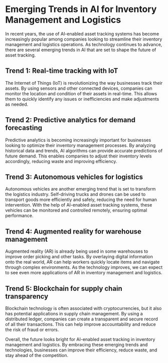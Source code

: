 Emerging Trends in AI for Inventory Management and Logistics
======================================================================================================================================

In recent years, the use of AI-enabled asset tracking systems has become increasingly popular among companies looking to streamline their inventory management and logistics operations. As technology continues to advance, there are several emerging trends in AI that are set to shape the future of asset tracking.

Trend 1: Real-time tracking with IoT
------------------------------------

The Internet of Things (IoT) is revolutionizing the way businesses track their assets. By using sensors and other connected devices, companies can monitor the location and condition of their assets in real-time. This allows them to quickly identify any issues or inefficiencies and make adjustments as needed.

Trend 2: Predictive analytics for demand forecasting
----------------------------------------------------

Predictive analytics is becoming increasingly important for businesses looking to optimize their inventory management processes. By analyzing historical data and trends, AI algorithms can provide accurate predictions of future demand. This enables companies to adjust their inventory levels accordingly, reducing waste and improving efficiency.

Trend 3: Autonomous vehicles for logistics
------------------------------------------

Autonomous vehicles are another emerging trend that is set to transform the logistics industry. Self-driving trucks and drones can be used to transport goods more efficiently and safely, reducing the need for human intervention. With the help of AI-enabled asset tracking systems, these vehicles can be monitored and controlled remotely, ensuring optimal performance.

Trend 4: Augmented reality for warehouse management
---------------------------------------------------

Augmented reality (AR) is already being used in some warehouses to improve order picking and other tasks. By overlaying digital information onto the real world, AR can help workers quickly locate items and navigate through complex environments. As the technology improves, we can expect to see even more applications of AR in inventory management and logistics.

Trend 5: Blockchain for supply chain transparency
-------------------------------------------------

Blockchain technology is often associated with cryptocurrencies, but it also has potential applications in supply chain management. By using a distributed ledger, companies can create a transparent and secure record of all their transactions. This can help improve accountability and reduce the risk of fraud or errors.

Overall, the future looks bright for AI-enabled asset tracking in inventory management and logistics. By embracing these emerging trends and technologies, businesses can improve their efficiency, reduce waste, and stay ahead of the competition.
